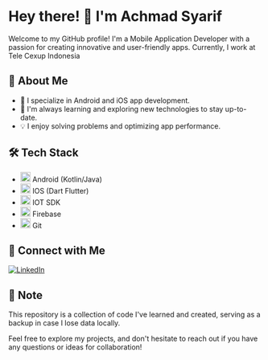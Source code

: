 # Hey there! 👋 I'm Achmad Syarif

Welcome to my GitHub profile! I'm a Mobile Application Developer with a passion for creating innovative and user-friendly apps. Currently, I work at Tele Cexup Indonesia
## 🚀 About Me

- 🔭 I specialize in Android and iOS app development.
- 🌱 I'm always learning and exploring new technologies to stay up-to-date.
- 💡 I enjoy solving problems and optimizing app performance.

## 🛠️ Tech Stack

- <img src="https://img.icons8.com/color/48/000000/android-os.png" height="20"/> Android (Kotlin/Java)
- <img src="https://img.icons8.com/color/48/000000/flutter.png" height="20"/> IOS (Dart Flutter)
- <img src="https://img.icons8.com/color/48/000000/android-os.png" height="20"/> IOT SDK
- <img src="https://img.icons8.com/color/48/000000/firebase.png" height="20"/> Firebase
- <img src="https://img.icons8.com/color/48/000000/git.png" height="20"/> Git

## 🔗 Connect with Me

[![LinkedIn](https://img.shields.io/badge/LinkedIn-achmadsyarif-blue?style=flat-square&logo=linkedin&logoColor=white)](https://www.linkedin.com/in/achmad-syarif-38a625255/)

## 📝 Note

This repository is a collection of code I've learned and created, serving as a backup in case I lose data locally.

Feel free to explore my projects, and don't hesitate to reach out if you have any questions or ideas for collaboration!

<!--
achmadsyarif252/achmadsyarif252 is a ✨ special ✨ repository because its README.md (this file) appears on your GitHub profile.
You can click the Preview link to take a look at your changes.
-->
